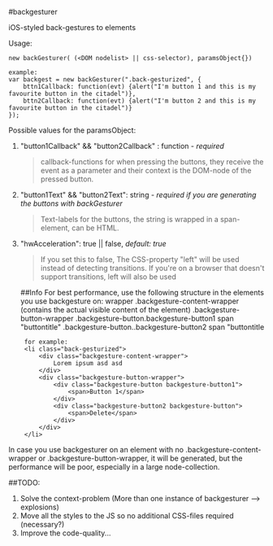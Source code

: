 #backgesturer


iOS-styled back-gestures to elements

Usage:

    new backGesturer( (<DOM nodelist> || css-selector), paramsObject{})

	example:
	var backgest = new backGesturer(".back-gesturized", {
		bttn1Callback: function(evt) {alert("I'm button 1 and this is my favourite button in the citadel")},
		bttn2Callback: function(evt) {alert("I'm button 2 and this is my favourite button in the citadel")}
	});	
    
Possible values for the paramsObject:

1. "button1Callback" && "button2Callback" : function - _required_ 
   > callback-functions for when pressing the buttons, they receive the event as a parameter and their context is the DOM-node of the pressed button.

2. "button1Text" && "button2Text": string - _required if you are generating the buttons with backGesturer_
    >Text-labels for the buttons, the string is wrapped in a span-element, can be HTML.

3. "hwAcceleration": true || false,  _default: true_
    > If you set this to false, The CSS-property "left" will be used instead of detecting transitions.
    > If you're on a browser that doesn't support transitions, left will also be used
    
    ##Info
    For best performance, use the following structure in the elements you use backgesture on:
        wrapper
            .backgesture-content-wrapper (contains the actual visible content of the element)
            .backgesture-button-wrapper
                .backgesture-button.backgesture-button1
                    span "buttontitle"
                .backgesture-button..backgesture-button2
                    span "buttontitle
                    
        for example:
        <li class="back-gesturized">
		    <div class="backgesture-content-wrapper">
                Lorem ipsum asd asd
            </div>
			<div class="backgesture-button-wrapper">
                <div class="backgesture-button backgesture-button1">
                    <span>Button 1</span>
                </div>
                <div class="backgesture-button2 backgesture-button">
                    <span>Delete</span>
                </div>
            </div>
		</li>

In case you use backgesturer on an element with no .backgesture-content-wrapper or .backgesture-button-wrapper, it will be generated, but the performance will be poor, especially in a large node-collection.

##TODO:
1. Solve the context-problem (More than one instance of backgesturer --> explosions)
2. Move all the styles to the JS so no additional CSS-files required (necessary?)
3. Improve the code-quality...
    
    
    
    
    
